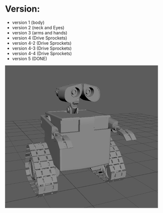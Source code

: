 # Version:
- version 1 (body)
- version 2 (neck and Eyes)
- version 3 (arms and hands)
- version 4 (Drive Sprockets)
- version 4-2 (Drive Sprockets)
- version 4-3 (Drive Sprockets)
- version 4-4 (Drive Sprockets)
- version 5 (DONE)

![alt text](https://github.com/FPG1THUB/The-Wall-E-Project/blob/main/Photos/Wall-E.png)
